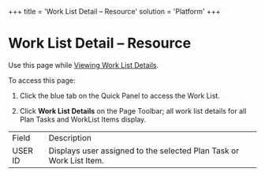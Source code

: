 +++
title = 'Work List Detail – Resource'
solution = 'Platform'
+++

# Work List Detail – Resource

<div class="use">

Use this page while [Viewing Work List
Details](../Use_Cases/View_Work_List_Details.htm).

</div>

To access this page:

1.  Click the blue tab on the Quick Panel to access the Work List.

2.  Click **Work List Details** on the Page Toolbar; all work list
    details for all Plan Tasks and WorkList Items
display.

|         |                                                                     |
| ------- | ------------------------------------------------------------------- |
| Field   | Description                                                         |
| USER ID | Displays user assigned to the selected Plan Task or Work List Item. |
